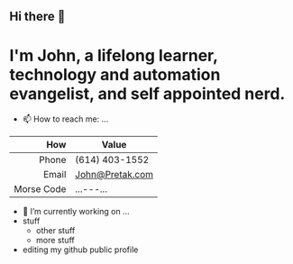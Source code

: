 ## Hi there 👋

# I'm John, a lifelong learner, technology and automation evangelist, and self appointed nerd.

- 📫 How to reach me: ...

  
| How           | Value              |
|--------------:|--------------------|
|Phone     | (614) 403-1552|
|Email     | John@Pretak.com    |
|Morse Code| ...---...          |

- 🔭 I’m currently working on ...
- stuff
  - other stuff
  - more stuff
- editing my github public profile

<!--
**jpretak/jpretak** is a ✨ _special_ ✨ repository because its `README.md` (this file) appears on your GitHub profile.

Here are some ideas to get you started:

- 🔭 I’m currently working on ...
- 🌱 I’m currently learning ...
- 👯 I’m looking to collaborate on ...
- 🤔 I’m looking for help with ...
- 💬 Ask me about ...
- 📫 How to reach me: ...
- 😄 Pronouns: ...
- ⚡ Fun fact: ...
-->
